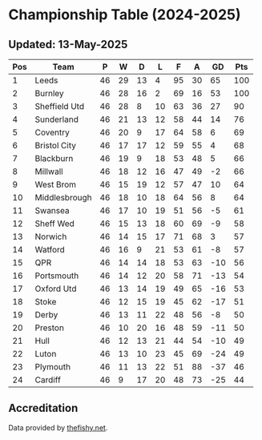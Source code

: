 # Championship Table (2024-2025)
## Updated: 13-May-2025

| Pos | Team | P | W | D | L | F | A | GD | Pts |
| --- | --- | --- | --- | --- | --- | --- | --- | --- | --- |
| 1 | Leeds | 46 | 29 | 13 | 4 | 95 | 30 | 65 | 100 |
| 2 | Burnley | 46 | 28 | 16 | 2 | 69 | 16 | 53 | 100 |
| 3 | Sheffield Utd | 46 | 28 | 8 | 10 | 63 | 36 | 27 | 90 |
| 4 | Sunderland | 46 | 21 | 13 | 12 | 58 | 44 | 14 | 76 |
| 5 | Coventry | 46 | 20 | 9 | 17 | 64 | 58 | 6 | 69 |
| 6 | Bristol City | 46 | 17 | 17 | 12 | 59 | 55 | 4 | 68 |
| 7 | Blackburn | 46 | 19 | 9 | 18 | 53 | 48 | 5 | 66 |
| 8 | Millwall | 46 | 18 | 12 | 16 | 47 | 49 | -2 | 66 |
| 9 | West Brom | 46 | 15 | 19 | 12 | 57 | 47 | 10 | 64 |
| 10 | Middlesbrough | 46 | 18 | 10 | 18 | 64 | 56 | 8 | 64 |
| 11 | Swansea | 46 | 17 | 10 | 19 | 51 | 56 | -5 | 61 |
| 12 | Sheff Wed | 46 | 15 | 13 | 18 | 60 | 69 | -9 | 58 |
| 13 | Norwich | 46 | 14 | 15 | 17 | 71 | 68 | 3 | 57 |
| 14 | Watford | 46 | 16 | 9 | 21 | 53 | 61 | -8 | 57 |
| 15 | QPR | 46 | 14 | 14 | 18 | 53 | 63 | -10 | 56 |
| 16 | Portsmouth | 46 | 14 | 12 | 20 | 58 | 71 | -13 | 54 |
| 17 | Oxford Utd | 46 | 13 | 14 | 19 | 49 | 65 | -16 | 53 |
| 18 | Stoke | 46 | 12 | 15 | 19 | 45 | 62 | -17 | 51 |
| 19 | Derby | 46 | 13 | 11 | 22 | 48 | 56 | -8 | 50 |
| 20 | Preston | 46 | 10 | 20 | 16 | 48 | 59 | -11 | 50 |
| 21 | Hull | 46 | 12 | 13 | 21 | 44 | 54 | -10 | 49 |
| 22 | Luton | 46 | 13 | 10 | 23 | 45 | 69 | -24 | 49 |
| 23 | Plymouth | 46 | 11 | 13 | 22 | 51 | 88 | -37 | 46 |
| 24 | Cardiff | 46 | 9 | 17 | 20 | 48 | 73 | -25 | 44 |

## Accreditation 

Data provided by [thefishy.net](https://www.thefishy.net/).